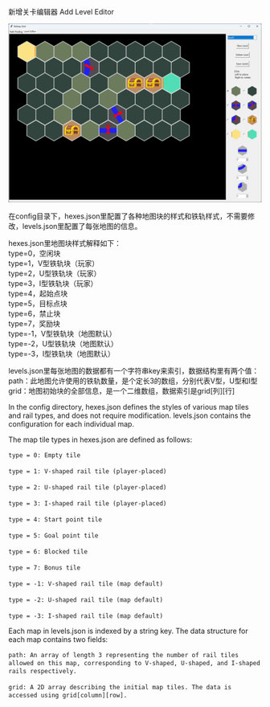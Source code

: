新增关卡编辑器 Add Level Editor

![readme](readme_level_editor.png)

在config目录下，hexes.json里配置了各种地图块的样式和铁轨样式，不需要修改，levels.json里配置了每张地图的信息。<br>

hexes.json里地图块样式解释如下：<br>
type=0，空闲块<br>
type=1，V型铁轨块（玩家）<br>
type=2，U型铁轨块（玩家）<br>
type=3，I型铁轨块（玩家）<br>
type=4，起始点块<br>
type=5，目标点块<br>
type=6，禁止块<br>
type=7，奖励块<br>
type=-1，V型铁轨块（地图默认）<br>
type=-2，U型铁轨块（地图默认）<br>
type=-3，I型铁轨块（地图默认）<br>

levels.json里每张地图的数据都有一个字符串key来索引，数据结构里有两个值：<br>
path：此地图允许使用的铁轨数量，是个定长3的数组，分别代表V型，U型和I型<br>
grid：地图初始块的全部信息，是一个二维数组，数据索引是grid[列][行]<br>

In the config directory, hexes.json defines the styles of various map tiles and rail types, and does not require modification. levels.json contains the configuration for each individual map.

The map tile types in hexes.json are defined as follows:

    type = 0: Empty tile

    type = 1: V-shaped rail tile (player-placed)

    type = 2: U-shaped rail tile (player-placed)

    type = 3: I-shaped rail tile (player-placed)

    type = 4: Start point tile

    type = 5: Goal point tile

    type = 6: Blocked tile

    type = 7: Bonus tile

    type = -1: V-shaped rail tile (map default)

    type = -2: U-shaped rail tile (map default)

    type = -3: I-shaped rail tile (map default)

Each map in levels.json is indexed by a string key. The data structure for each map contains two fields:

    path: An array of length 3 representing the number of rail tiles allowed on this map, corresponding to V-shaped, U-shaped, and I-shaped rails respectively.

    grid: A 2D array describing the initial map tiles. The data is accessed using grid[column][row].
